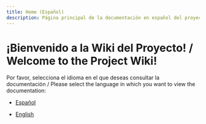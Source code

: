 ```yaml
---
title: Home (Español)
description: Página principal de la documentación en español del proyecto CI/CD Pipeline.
---
```

# ¡Bienvenido a la Wiki del Proyecto! / Welcome to the Project Wiki!

Por favor, selecciona el idioma en el que deseas consultar la documentación / Please select the language in which you want to view the documentation:

- [Español](./Home_ES) 
 
- [English](./Home_EN)


